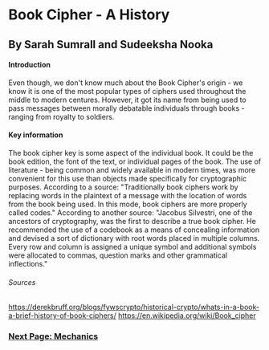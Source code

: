 # Book Cipher - A History
## By Sarah Sumrall and Sudeeksha Nooka

#### Introduction
  Even though, we don't know much about the Book Cipher's origin - we know it is one of the most popular types of ciphers used throughout the middle to modern centures. However, it got its name from being used to pass messages between morally debatable individuals through books - ranging from royalty to soldiers. 
#### Key information
  The book cipher key is some aspect of the individual book. It could be the book edition, the font of the text, or individual pages of the book. The use of literature - being common and widely available in modern times, was more convenient for this use than objects made specifically for cryptographic purposes. According to a source: "Traditionally book ciphers work by replacing words in the plaintext of a message with the location of words from the book being used. In this mode, book ciphers are more properly called codes."
  According to another source: "Jacobus Silvestri, one of the ancestors of cryptography, was the first to describe a true book cipher. He recommended the use of a codebook as a means of concealing information and devised a sort of dictionary with root words placed in multiple columns. Every row and column is assigned a unique symbol and additional symbols were allocated to commas, question marks and other grammatical inflections."




###### Sources
https://derekbruff.org/blogs/fywscrypto/historical-crypto/whats-in-a-book-a-brief-history-of-book-ciphers/
https://en.wikipedia.org/wiki/Book_cipher

### [Next Page: Mechanics](https://github.com/EPHS-CyberSecurity-2020-Hour1/CipherProject/blob/BookCipher/book_mechanics.md)

